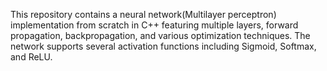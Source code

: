 This repository contains a neural network(Multilayer perceptron) implementation from scratch in C++ featuring multiple layers, forward propagation, backpropagation, and various optimization techniques.
The network supports several activation functions including Sigmoid, Softmax, and ReLU.
